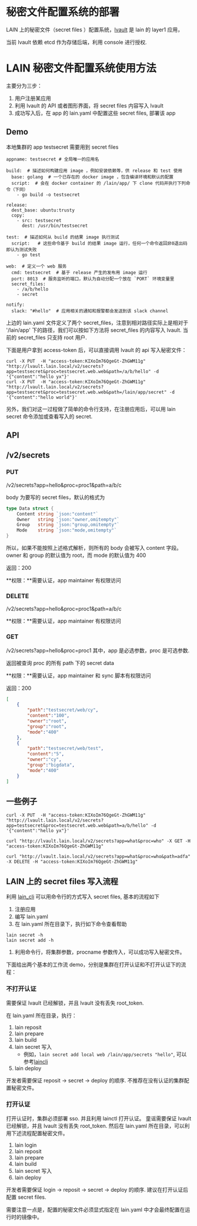 # 秘密文件配置系统的部署

LAIN 上的秘密文件（secret files ）配置系统，[lvault](https://github.com/laincloud/lvault) 是 lain 的 layer1 应用，

当前 lvault 依赖 etcd 作为存储后端，利用 console 进行授权.

# LAIN 秘密文件配置系统使用方法

主要分为三步：

1. 用户注册某应用
2. 利用 lvault 的 API 或者图形界面，将 secret files 内容写入 lvault
3. 成功写入后，在 app 的 lain.yaml 中配置这些 secret files, 部署该 app

## Demo

本地集群的 app testsecret 需要用到 secret files

```
appname: testsecret # 全局唯一的应用名

build:  # 描述如何构建应用 image ，例如安装依赖等，供 release 和 test 使用
  base: golang  # 一个已存在的 docker image ，包含编译环境和默认的配置     
  script:  # 会在 docker container 的 /lain/app/ 下 clone 代码并执行下列命令（下同）
    - go build -o testsecret

release:
  dest_base: ubuntu:trusty
  copy:
    - src: testsecret
      dest: /usr/bin/testsecret

test:  # 描述如何从 build 的结果 image 执行测试
  script:   # 这些命令基于 build 的结果 image 运行，任何一个命令返回非0退出码即认为测试失败
    - go test
  
web:  # 定义一个 web 服务
  cmd: testsecret  # 基于 release 产生的发布用 image 运行
  port: 8013  # 服务监听的端口，默认为自动分配一个放在 `PORT` 环境变量里
  secret_files:
    - /a/b/hello
    - secret

notify:
  slack: "#hello"  # 应用相关的通知和报警都会发送到该 slack channel
```

上边的 lain.yaml 文件定义了两个 secret\_files，注意到相对路径实际上是相对于 '/lain/app' 下的路径，我们可以按如下方法将 secret\_files 的内容写入 lvault.
当前的 secret\_files 只支持 root 用户.

下面是用户拿到 access-token 后，可以直接调用 lvault 的 api 写入秘密文件：

```
curl -X PUT  -H "access-token:KIXoIm76QgeGt-ZhGWM11g"  "http://lvault.lain.local/v2/secrets?app=testsecret&proc=testsecret.web.web&path=/a/b/hello" -d '{"content":"hello yx"}'
curl -X PUT  -H "access-token:KIXoIm76QgeGt-ZhGWM11g"  "http://lvault.lain.local/v2/secrets?app=testsecret&proc=testsecret.web.web&path=/lain/app/secret" -d '{"content":"hello world"}'
```

另外，我们对这一过程做了简单的命令行支持，在注册应用后，可以用 lain secret 命令添加或查看写入的 secret.



## API

## /v2/secrets

### PUT
/v2/secrets?app=hello&proc=proc1&path=a/b/c

body 为要写的 secret files，默认的格式为

```go
type Data struct {
	Content string `json:"content"`
	Owner   string `json:"owner,omitempty"`
	Group   string `json:"group,omitempty"`
	Mode    string `json:"mode,omitempty"`
}
```
所以，如果不能按照上述格式解析，则所有的 body 会被写入 content 字段。
owner 和 group 的默认值为 root，而 mode 的默认值为 400

返回：200

**权限：**需要认证，app maintainer 有权限访问

### DELETE
/v2/secrets?app=hello&proc=proc1&path=a/b/c

**权限：**需要认证，app maintainer 有权限访问

### GET
/v2/secrets?app=hello&proc=proc1
其中，app 是必选参数，proc 是可选参数.

返回被查询 proc 的所有 path 下的 secret data

**权限：**需要认证，app maintainer 和 sync 脚本有权限访问

返回：200

```json
[
    {
        "path":"testsecret/web/cy",
        "content":"100",
        "owner":"root",
        "group":"root",
        "mode":"400"
    },
    {
        "path":"testsecret/web/test",
        "content":"5",
        "owner":"cy",
        "group":"bigdata",
        "mode":"400"
    }
]
```

## 一些例子

```
curl -X PUT  -H "access-token:KIXoIm76QgeGt-ZhGWM11g"  "http://lvault.lain.local/v2/secrets?app=testsecret&proc=testsecret.web.web&path=a/b/hello" -d '{"content":"hello yx"}'

curl "http://lvault.lain.local/v2/secrets?app=what&proc=who" -X GET -H "access-token:KIXoIm76QgeGt-ZhGWM11g"

curl "http://lvault.lain.local/v2/secrets?app=what&proc=who&path=adfa" -X DELETE -H "access-token:KIXoIm76QgeGt-ZhGWM11g"
```

## LAIN 上的 secret files 写入流程
利用 [lain_cli](https://github.com/laincloud/lain-cli) 可以用命令行的方式写入 secret files, 基本的流程如下

1. 注册应用
1. 编写 lain.yaml
1. 在 lain.yaml 所在目录下，执行如下命令查看帮助 
```
lain secret -h
lain secret add -h
```
1. 利用命令行，将集群参数，procname 参数传入，可以成功写入秘密文件。

下面给出两个基本的工作流 demo，分别是集群在打开认证和不打开认证下的流程：

### 不打开认证

需要保证 lvault 已经解锁，并且 lvault 没有丢失 root_token.

在 lain.yaml 所在目录，执行：
1. lain reposit
1. lain prepare
1. lain build
1. lain secret 写入
	- 例如，`lain secret add local web /lain/app/secrets "hello"`, 可以参考[laincli](sdkandcli.md#secret)
1. lain deploy

开发者需要保证 reposit -> secret -> deploy 的顺序. 
不推荐在没有认证的集群配置秘密文件。

### 打开认证

打开认证时，集群必须部署 sso. 并且利用 lainctl 打开认证。
童谣需要保证 lvault 已经解锁，并且 lvault 没有丢失 root_token.
然后在 lain.yaml 所在目录，可以利用下述流程配置秘密文件。

1. lain login
1. lain reposit
1. lain prepare
1. lain build
1. lain secret 写入
1. lain deploy

开发者需要保证 login -> reposit -> secret -> deploy 的顺序.
建议在打开认证后配置 secret files.

需要注意一点是，配置的秘密文件必须显式指定在 lain.yaml 中才会最终配置在运行时的镜像中。
